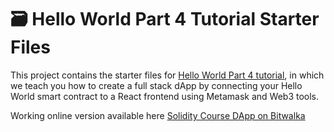 # 🗃 Hello World Part 4 Tutorial Starter Files

This project contains the starter files for [Hello World Part 4 tutorial](https://docs.alchemy.com/alchemy/tutorials/hello-world-smart-contract/creating-a-full-stack-dapp), in which we teach you how to create a full stack dApp by connecting your Hello World smart contract to a React frontend using Metamask and Web3 tools.


Working online version available here [Solidity Course DApp on Bitwalka](https://docs.alchemy.com/alchemy/tutorials/hello-world-smart-contract/creating-a-full-stack-dapp)
